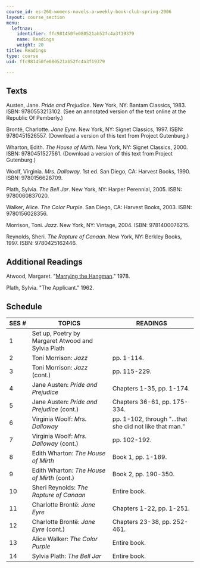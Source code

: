 ```yaml
---
course_id: es-260-womens-novels-a-weekly-book-club-spring-2006
layout: course_section
menu:
  leftnav:
    identifier: ffc981450fe080521ab52fc4a3f19379
    name: Readings
    weight: 20
title: Readings
type: course
uid: ffc981450fe080521ab52fc4a3f19379

---
```


Texts
-----

Austen, Jane. _Pride and Prejudice_. New York, NY: Bantam Classics, 1983. ISBN: 9780553213102. (See an annotated version of the text online at the Republic Of Pemberly.)

Brontë, Charlotte. _Jane Eyre_. New York, NY: Signet Classics, 1997. ISBN: 9780451526557. (Download a version of this text from Project Gutenburg.)

Wharton, Edith. _The House of Mirth_. New York, NY: Signet Classics, 2000. ISBN: 9780451527561. (Download a version of this text from Project Gutenburg.)

Woolf, Virginia. _Mrs. Dalloway_. 1st ed. San Diego, CA: Harvest Books, 1990. ISBN: 9780156628709.

Plath, Sylvia. _The Bell Jar_. New York, NY: Harper Perennial, 2005. ISBN: 9780060837020.

Walker, Alice. _The Color Purple_. San Diego, CA: Harvest Books, 2003. ISBN: 9780156028356.

Morrison, Toni. _Jazz_. New York, NY: Vintage, 2004. ISBN: 9781400076215.

Reynolds, Sheri. _The Rapture of Canaan_. New York, NY: Berkley Books, 1997. ISBN: 9780425162446.

Additional Readings
-------------------

Atwood, Margaret. "[Marrying the Hangman](http://www.poetryfoundation.org/archive/poem.html?id=177287)." 1978.

Plath, Sylvia. "The Applicant." 1962.

Schedule
--------

| SES # | TOPICS | READINGS |
| --- | --- | --- |
| 1 | Set up, Poetry by Margaret Atwood and Sylvia Plath | &nbsp; |
| 2 | Toni Morrison: _Jazz_ | pp. 1-114. |
| 3 | Toni Morrison: _Jazz_ (cont.) | pp. 115-229. |
| 4 | Jane Austen: _Pride and Prejudice_ | Chapters 1-35, pp. 1-174. |
| 5 | Jane Austen: _Pride and Prejudice_ (cont.) | Chapters 36-61, pp. 175-334. |
| 6 | Virginia Woolf: _Mrs. Dalloway_ | pp. 1-102, through "...that she did not like that man." |
| 7 | Virginia Woolf: _Mrs. Dalloway_ (cont.) | pp. 102-192. |
| 8 | Edith Wharton: _The House of Mirth_ | Book 1, pp. 1-189. |
| 9 | Edith Wharton: _The House of Mirth_ (cont.) | Book 2, pp. 190-350. |
| 10 | Sheri Reynolds: _The Rapture of Canaan_ | Entire book. |
| 11 | Charlotte Brontë: _Jane Eyre_ | Chapters 1-22, pp. 1-251. |
| 12 | Charlotte Brontë: _Jane Eyre_ (cont.) | Chapters 23-38, pp. 252-461. |
| 13 | Alice Walker: _The Color Purple_ | Entire book. |
| 14 | Sylvia Plath: _The Bell Jar_ | Entire book.